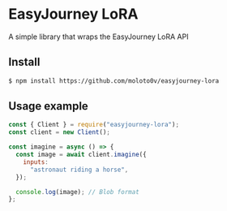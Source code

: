# EasyJourney LoRA


A simple library that wraps the EasyJourney LoRA API

## Install

```sh
$ npm install https://github.com/moloto0v/easyjourney-lora
```

## Usage example

```js
const { Client } = require("easyjourney-lora");
const client = new Client();

const imagine = async () => {
  const image = await client.imagine({
    inputs:
      "astronaut riding a horse",
  });

  console.log(image); // Blob format
};
```

